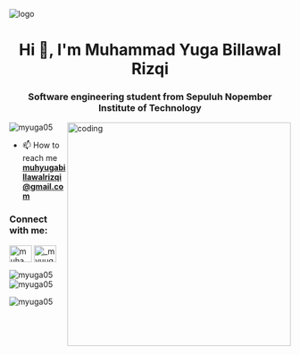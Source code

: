 ![logo](https://github.com/myuga05/myuga05/blob/main/github%20banner.png)
<h1 align="center">Hi 👋, I'm Muhammad Yuga Billawal Rizqi</h1>
<h3 align="center">Software engineering student from Sepuluh Nopember Institute of Technology</h3>

<img align="right" alt="coding" width="400" src="https://i.pinimg.com/originals/19/75/57/19755796d4cd2b2eab18b05d8a2e37d1.gif">
<p align="left"> <img src="https://komarev.com/ghpvc/?username=myuga05&label=Profile%20views&color=0e75b6&style=flat" alt="myuga05" /> </p>

- 📫 How to reach me **muhyugabillawalrizqi@gmail.com**

<h3 align="left">Connect with me:</h3>
<p align="left">
<a href="https://linkedin.com/in/muhammad yuga billawal rizqi" target="blank"><img align="center" src="https://raw.githubusercontent.com/rahuldkjain/github-profile-readme-generator/master/src/images/icons/Social/linked-in-alt.svg" alt="muhammad yuga billawal rizqi" height="30" width="40" /></a>
<a href="https://instagram.com/_myuuga" target="blank"><img align="center" src="https://raw.githubusercontent.com/rahuldkjain/github-profile-readme-generator/master/src/images/icons/Social/instagram.svg" alt="_myuuga" height="30" width="40" /></a>
</p>

<p><img align="left" src="https://github-readme-stats.vercel.app/api/top-langs?username=myuga05&show_icons=true&locale=en&layout=compact" alt="myuga05" /></p>

<p>&nbsp;<img align="center" src="https://github-readme-stats.vercel.app/api?username=myuga05&show_icons=true&locale=en" alt="myuga05" /></p>

<p><img align="center" src="https://github-readme-streak-stats.herokuapp.com/?user=myuga05&" alt="myuga05" /></p>
